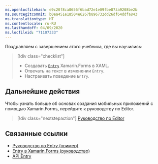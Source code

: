 ```yaml
---
ms.openlocfilehash: e9c20f8ca0656f6bad72e1e09fbe873a9208be2b
ms.sourcegitcommit: b0ea451e18504e6267b896732dd26df64ddfa843
ms.translationtype: HT
ms.contentlocale: ru-RU
ms.lasthandoff: 04/09/2020
ms.locfileid: "71107333"
---
```

Поздравляем с завершением этого учебника, где вы научились:

> [!div class="checklist"]
>
> - Создавать [`Entry`](xref:Xamarin.Forms.Entry) Xamarin.Forms в XAML.
> - Отвечать на текст в изменении `Entry`.
> - Настраивать поведение `Entry`.

## <a name="next-steps"></a>Дальнейшие действия

Чтобы узнать больше об основах создания мобильных приложений с помощью Xamarin.Forms, перейдите к руководству по Editor.

> [!div class="nextstepaction"]
> [Руководство по Editor](~/get-started/tutorials/editor/index.yml)

## <a name="related-links"></a>Связанные ссылки

- [Руководство по Entry (пример)](https://docs.microsoft.com/samples/xamarin/xamarin-forms-samples/getstarted-tutorials-entrytutorial/)
- [Entry в Xamarin.Forms (руководство)](~/xamarin-forms/user-interface/text/entry.md)
- [API Entry](xref:Xamarin.Forms.Entry)
